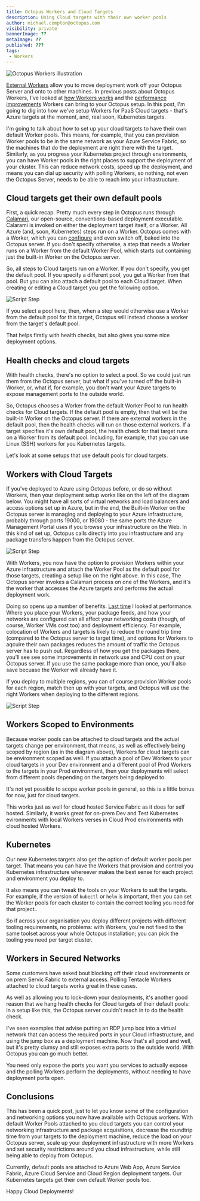 ```yaml
---
title: Octopus Workers and Cloud Targets
description: Using Cloud targets with their own worker pools
author: michael.compton@octopus.com
visibility: private
bannerImage: ??
metaImage: ??
published: ???
tags:
 - Workers
---
```


![Octopus Workers illustration](???)

[External Workers](https://octopus.com/docs/infrastructure/workers/index.md) allow you to move deployment work off your Octopus Server and onto to other machines. In previous posts about Octopus Workers, I've looked at [how Workers works](https://octopus.com/blog/octopus-workers) and the [performance improvements](https://octopus.com/blog/workers-performance) Workers can bring to your Octopus setup.  In this post, I'm going to dig into how we've setup Workers for PaaS Cloud targets - that's Azure targets at the moment, and, real soon, Kubernetes targets.

I'm going to talk about how to set up your cloud targets to have their own default Worker pools.  This means, for example, that you can provision Worker pools to be in the same network as your Azure Service Fabric, so the machines that do the deployment are right there with the target.  Similarly, as you progress your Kubernetes project through environments, you can have Worker pools in the right places to support the deployment of your cluster.  This can reduce network costs, speed up the deployment, and means you can dial up security with polling Workers, so nothing, not even the Octopus Server, needs to be able to reach into your infrastructure.

## Cloud targets get their own default pools

First, a quick recap.  Pretty much every step in Octopus runs through [Calamari](https://github.com/OctopusDeploy/Calamari), our open-source, conventions-based deployment executable.  Calarami is invoked on either the deployment target itself, or a Worker.  All Azure (and, soon, Kubernetes) steps run on a Worker.  Octopus comes with a Worker, which you can [configure](https://octopus.com/docs/administration/workers/built-in-worker#Running-tasks-on-the-Octopus-Server-as-a-different-user) and even switch off, baked into the Octopus server.  If you don't specify otherwise, a step that needs a Worker runs on a Worker from the default Worker Pool, which starts out containing just the built-in Worker on the Octopus server.

So, all steps to Cloud targets run on a Worker.  If you don't specify, you get the default pool.  If you specify a different pool, you get a Worker from that pool.  But you can also attach a default pool to each Cloud target.  When creating or editing a Cloud target you get the following option.

![Script Step](workers-cloud-default-pool.png "width=500")

If you select a pool here, then, when a step would otherwise use a Worker from the default pool for this target, Octopus will instead choose a worker from the target's default pool. 

That helps firstly with health checks, but also gives you some nice deployment options.

## Health checks and cloud targets

With health checks, there's no option to select a pool.  So we could just run them from the Octopus server, but what if you've turned off the built-in Worker, or, what if, for example, you don't want your Azure targets to expose management ports to the outside world.  

So, Octopus chooses a Worker from the default Worker Pool to run health checks for Cloud targets.  If the default pool is empty, then that will be the built-in Worker on the Octopus server.  If there are external workers in the default pool, then the health checks will run on those external workers.  If a target specifies it's own default pool, the health check for that target runs on a Worker from its default pool.  Including, for example, that you can use Linux (SSH) workers for you Kubernetes targets.

Let's look at some setups that use default pools for cloud targets.

## Workers with Cloud Targets

If you've deployed to Azure using Octopus before, or do so without Workers, then your deployment setup works like on the left of the diagram below.  You might have all sorts of virtual networks and load balancers and access options set up in Azure, but in the end, the Built-in Worker on the Octopus server is managing and deploying to your Azure infrastructure, probably through ports 19000, or 19080 - the same ports the Azure Management Portal uses if you browse your infrastructure on the Web.  In this kind of set up, Octopus calls directly into you infrastructure and any package transfers happen from the Octopus server.  


![Script Step](workers-cloud-basic-setup.png "width=500")

With Workers, you now have the option to provision Workers within your Azure infrastructure and attach the Worker Pool as the default pool for those targets, creating a setup like on the right above.  In this case, The Octopus server invokes a Calamari process on one of the Workers, and it's the worker that accesses the Azure targets and performs the actual deployment work.

Doing so opens up a number of benefits.  [Last time](https://octopus.com/blog/workers-performance) I looked at performance.  Where you place your Workers, your package feeds, and how your networks are configured can all affect your networking costs (though, of course, Worker VMs cost too) and deployment efficiency.  For example, colocation of Workers and targets is likely to reduce the round trip time (compared to the Octopus server to target time), and options for Workers to aqcuire their own packages reduces the amount of traffic the Octopus server has to push out.  Regardless of how you get the packages there, you'll see see some improvements in network use and CPU cost on your Octopus server. If you use the same package more than once, you'll also save becuase the Worker will already have it.

If you deploy to multiple regions, you can of course provision Worker pools for each region, match then up with your targets, and Octopus will use the right Workers when deploying to the different regions.

![Script Step](workers-cloud-multi-region.png "width=500")

## Workers Scoped to Environments

Because worker pools can be attached to cloud targets and the actual targets change per environment, that means, as well as effectively being scoped by region (as in the diagram above), Workers for cloud targets can be environment scoped as well.  If you attach a pool of Dev Workers to your cloud targets in your Dev environment and a different pool of Prod Workers to the targets in your Prod environment, then your deployments will select from different pools depending on the targets being deployed to.

It's not yet possible to scope worker pools in general, so this is a little bonus for now, just for cloud targets.

This works just as well for cloud hosted Service Fabric as it does for self hosted.  Similarly, it works great for on-prem Dev and Test Kubernetes evironments with local Workers verses in Cloud Prod environments with cloud hosted Workers.

## Kubernetes

Our new Kubernetes targets also get the option of default worker pools per target.  That means you can have the Workers that provision and control you Kubernetes infrastructure whereever makes the best sense for each project and environment you deploy to.

It also means you can tweak the tools on your Workers to suit the targets.  For example, if the version of `kubectl` or `helm` is important, then you can set the Worker pools for each cluster to contain the correct tooling you need for that project..

So if across your organisation you deploy different projects with different tooling requirements, no problems: with Workers, you're not fixed to the same toolset across your whole Octopus installation; you can pick the tooling you need per target cluster.


## Workers in Secured Networks

Some customers have asked bout blocking off their cloud environments or on prem Servic Fabric to external access.  Polling Tentacle Workers attached to cloud targets works great in these cases.


As well as allowing you to lock-down your deployments, it's another good reason that we hang health checks for Cloud targets of their default pools: in a setup like this, the Octopus server couldn't reach in to do the health check.

  I've seen examples that advise putting an RDP jump box into a virtual network that can access the required ports in your Cloud infrastructure, and using the jump box as a deployment machine.  Now that's all good and well, but it's pretty clumsy and still exposes extra ports to the outside world.  With Octopus you can go much better.

  You need only expose the ports you want you services to actually expose and the polling Workers perform the deployments, without needing to have deployment ports open.  


## Conclusions

This has been a quick post, just to let you know some of the configuration and networking options you now have available with Octopus workers.  With default Worker Pools attached to you cloud targets you can control your networking infrastructure and package acquisitions, decrease the roundtrip time from your targets to the deployment machine, reduce the load on your Octopus server, scale up your deployment infrastructure with more Workers and set security restrictions around you cloud infrastructure, while still being able to deploy from Octopus.

Currently, default pools are attached to Azure Web App, Azure Service Fabric, Azure Cloud Service and Cloud Region deployment targets.  Our Kubernetes targets get their own default Worker pools too.

Happy Cloud Deployments!
